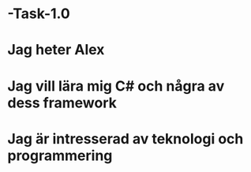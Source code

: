 # -Task-1.0
# Jag heter Alex
# Jag vill lära mig C# och några av dess framework
# Jag är intresserad av teknologi och programmering
